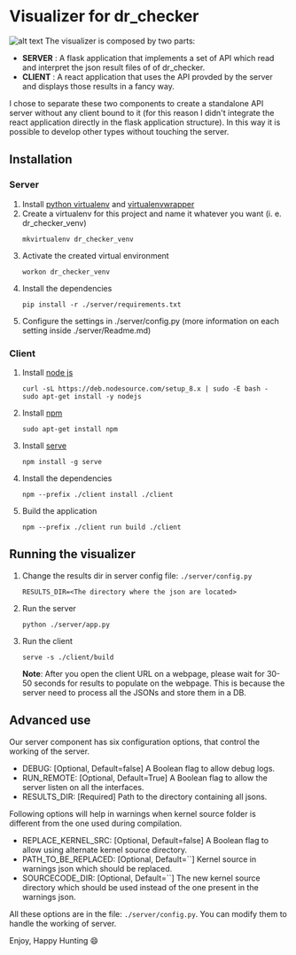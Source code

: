 # Visualizer for dr_checker
![alt text](https://raw.githubusercontent.com/ucsb-seclab/dr_checker/speedy/visualizer/images/dr_checker.png)
The visualizer is composed by two parts:
* **SERVER** : A flask application that implements a set of API which read and interpret the json result files of of dr_checker.
* **CLIENT** : A react application that uses the API provded by the server and displays those results in a fancy way.

I chose to separate these two components to create a standalone API server without any client bound to it (for this reason I didn't integrate the react application directly in the flask application structure).
In this way it is possible to develop other types without touching the server. 

## Installation

### Server
1. Install [python virtualenv](https://virtualenv.pypa.io/en/stable/) and [virtualenvwrapper](https://virtualenvwrapper.readthedocs.io/en/latest/)
2. Create a virtualenv for this project and name it whatever you want (i. e. dr_checker_venv)
    ```
    mkvirtualenv dr_checker_venv
    ```
3. Activate the created virtual environment
    ```
    workon dr_checker_venv
    ```
4. Install the dependencies
    ```
    pip install -r ./server/requirements.txt
    ```
5. Configure the settings in ./server/config.py (more information on each setting inside ./server/Readme.md)

### Client
1. Install [node js](https://nodejs.org/it/)
    ```
    curl -sL https://deb.nodesource.com/setup_8.x | sudo -E bash -
    sudo apt-get install -y nodejs
    ```
2. Install [npm](https://www.npmjs.com/)
   ```
   sudo apt-get install npm
   ```
3. Install [serve](https://www.npmjs.com/package/serve)
    ```
    npm install -g serve
    ```
4. Install the dependencies
    ```
    npm --prefix ./client install ./client
    ```
5. Build the application
    ```
    npm --prefix ./client run build ./client
    ```

## Running the visualizer
1. Change the results dir in server config file: `./server/config.py`
   ```
   RESULTS_DIR=<The directory where the json are located>
   ```
2. Run the server
    ```
    python ./server/app.py
    ```
3. Run the client
    ```
    serve -s ./client/build
    ```
    **Note**: After you open the client URL on a webpage, please wait for 30-50 seconds for results to populate on the webpage. This is because the server need to process all the JSONs and store them in a DB.

## Advanced use
Our server component has six configuration options, that control the working of the server.
* DEBUG: [Optional, Default=false] A Boolean flag to allow debug logs.
* RUN_REMOTE: [Optional, Default=True] A Boolean flag to allow the server listen on all the interfaces.
* RESULTS_DIR: [Required] Path to the directory containing all jsons.

Following options will help in warnings when kernel source folder is different from the one used during compilation.
* REPLACE_KERNEL_SRC: [Optional, Default=false] A Boolean flag to allow using alternate kernel source directory.
* PATH_TO_BE_REPLACED: [Optional, Default=``] Kernel source in warnings json which should be replaced.
* SOURCECODE_DIR: [Optional, Default=``] The new kernel source directory which should be used instead of the one present in the warnings json.


All these options are in the file: `./server/config.py`. You can modify them to handle the working of server.

Enjoy, Happy Hunting :smile:
